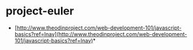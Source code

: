 # project-euler
* [http://www.theodinproject.com/web-development-101/javascript-basics?ref=lnav](http://www.theodinproject.com/web-development-101/javascript-basics?ref=lnav)*